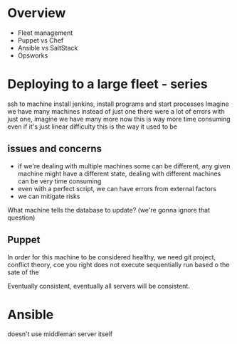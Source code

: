 # Overview
  + Fleet management
  + Puppet vs Chef
  + Ansible vs SaltStack
  + Opsworks

# Deploying to a large fleet - series
ssh to machine install jenkins, install programs and start processes
Imagine we have many machines instead of just one
there were a lot of errors with just one, imagine we have many more now
  this is way more time consuming even if it's just linear difficulty
  this is the way it used to be

## issues and concerns
+ if we're dealing with multiple machines some can be different, any given machine might have a different state, dealing with different machines can be very time consuming
+ even with a perfect script, we can have errors from external factors
+ we can mitigate risks

What machine tells the database to update? (we're gonna ignore that question)

 
## Puppet
In order for this machine to be considered healthy, we need git project, conflict theory,
coe you right does not execute sequentially
run based o the sate of the

Eventually consistent, eventually all servers will be consistent.


# Ansible
doesn't use middleman server itself
